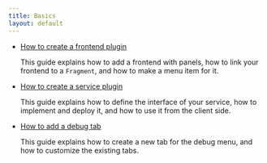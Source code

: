 ```yaml
---
title: Basics
layout: default
---
```


- [How to create a frontend plugin](/indigo/documentation/tutorials-and-examples/basics/create-a-frontend-plugin)

  This guide explains how to add a frontend with panels, how to link your frontend to a `Fragment`,
  and how to make a menu item for it.

- [How to create a service plugin](/indigo/documentation/tutorials-and-examples/basics/create-an-ivi-service)

  This guide explains how to define the interface of your service, how to implement and deploy it,
  and how to use it from the client side.

- [How to add a debug tab](/indigo/documentation/tutorials-and-examples/basics/configure-debug-tabs)

  This guide explains how to create a new tab for the debug menu, and how to customize the existing
  tabs.
